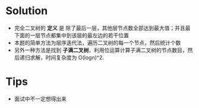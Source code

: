 # Solution
  * 完全二叉树的 **定义** 是 除了最后一层，其他层节点数全部达到最大值；并且最下面的一层节点都集中到该层的最左边的若干位置
  * 本题的简单方法为层序迭代法，遍历二叉树的每一个节点，然后统计个数
  * 另外一种方法是找到 **子满二叉树**，利用位运算计算子满二叉树的节点数目，然后递归求解，时间复杂度为 O(logn)^2.

# Tips 
  * 面试中不一定想得出来
